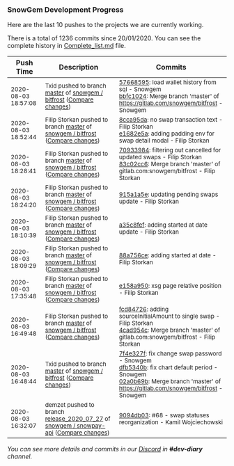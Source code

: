 
### SnowGem Development Progress

Here are the last 10 pushes to the projects we are currently working.

There is a total of 1236 commits since 20/01/2020. You can see the complete history in
 [Complete_list.md](Complete_list.md) file.

| Push Time | Description | Commits |
| --- | --- | --- |
| <sub>2020-08-03 18:57:08</sub> | <sub>Txid pushed to branch [master](https://gitlab.com/snowgem/bitfrost/commits/master) of [snowgem / bitfrost](https://gitlab.com/snowgem/bitfrost) ([Compare changes](https://gitlab.com/snowgem/bitfrost/compare/e1682e5a26718245b53016eff2b453b3237ec7b6...bbfc10242e27a305683180987375d355971cd0dd))</sub> | <sub>[57668595](https://gitlab.com/snowgem/bitfrost/-/commit/57668595878baaea351be53a52f99a8b62ff8437): load wallet history from sql - Snowgem<br>[bbfc1024](https://gitlab.com/snowgem/bitfrost/-/commit/bbfc10242e27a305683180987375d355971cd0dd): Merge branch 'master' of https://gitlab.com/snowgem/bitfrost - Snowgem</sub> |
| <sub>2020-08-03 18:52:44</sub> | <sub>Filip Storkan pushed to branch [master](https://gitlab.com/snowgem/bitfrost/commits/master) of [snowgem / bitfrost](https://gitlab.com/snowgem/bitfrost) ([Compare changes](https://gitlab.com/snowgem/bitfrost/compare/83c02cc639c7cb9dba34b5b36f8cbafb1bdca95f...e1682e5a26718245b53016eff2b453b3237ec7b6))</sub> | <sub>[8cca95da](https://gitlab.com/snowgem/bitfrost/-/commit/8cca95daaaa7a813aff992e1a182f223196e3604): no swap transaction text - Filip Storkan<br>[e1682e5a](https://gitlab.com/snowgem/bitfrost/-/commit/e1682e5a26718245b53016eff2b453b3237ec7b6): adding padding env for swap detail modal - Filip Storkan</sub> |
| <sub>2020-08-03 18:28:41</sub> | <sub>Filip Storkan pushed to branch [master](https://gitlab.com/snowgem/bitfrost/commits/master) of [snowgem / bitfrost](https://gitlab.com/snowgem/bitfrost) ([Compare changes](https://gitlab.com/snowgem/bitfrost/compare/250efaa99ee09883a50ab4168b8a0bbfd4f96288...83c02cc639c7cb9dba34b5b36f8cbafb1bdca95f))</sub> | <sub>[70933984](https://gitlab.com/snowgem/bitfrost/-/commit/70933984c299f580b7f0c2bf61104bde81c7fb8b): filtering out cancelled for updated swaps - Filip Storkan<br>[83c02cc6](https://gitlab.com/snowgem/bitfrost/-/commit/83c02cc639c7cb9dba34b5b36f8cbafb1bdca95f): Merge branch 'master' of gitlab.com:snowgem/bitfrost - Filip Storkan</sub> |
| <sub>2020-08-03 18:24:20</sub> | <sub>Filip Storkan pushed to branch [master](https://gitlab.com/snowgem/bitfrost/commits/master) of [snowgem / bitfrost](https://gitlab.com/snowgem/bitfrost) ([Compare changes](https://gitlab.com/snowgem/bitfrost/compare/a35c8fef976140b2544a241bc01a5350ab09c875...915a1a5ed4341a5c9e44555ce798a7b35b6d773d))</sub> | <sub>[915a1a5e](https://gitlab.com/snowgem/bitfrost/-/commit/915a1a5ed4341a5c9e44555ce798a7b35b6d773d): updating pending swaps update - Filip Storkan</sub> |
| <sub>2020-08-03 18:10:39</sub> | <sub>Filip Storkan pushed to branch [master](https://gitlab.com/snowgem/bitfrost/commits/master) of [snowgem / bitfrost](https://gitlab.com/snowgem/bitfrost) ([Compare changes](https://gitlab.com/snowgem/bitfrost/compare/88a756ce06bf983a81677dc3b62addf6f02d934b...a35c8fef976140b2544a241bc01a5350ab09c875))</sub> | <sub>[a35c8fef](https://gitlab.com/snowgem/bitfrost/-/commit/a35c8fef976140b2544a241bc01a5350ab09c875): adding started at date update - Filip Storkan</sub> |
| <sub>2020-08-03 18:09:29</sub> | <sub>Filip Storkan pushed to branch [master](https://gitlab.com/snowgem/bitfrost/commits/master) of [snowgem / bitfrost](https://gitlab.com/snowgem/bitfrost) ([Compare changes](https://gitlab.com/snowgem/bitfrost/compare/e158a9503a30caa2df4ccba4dde8cc09cd6471e8...88a756ce06bf983a81677dc3b62addf6f02d934b))</sub> | <sub>[88a756ce](https://gitlab.com/snowgem/bitfrost/-/commit/88a756ce06bf983a81677dc3b62addf6f02d934b): adding started at date - Filip Storkan</sub> |
| <sub>2020-08-03 17:35:48</sub> | <sub>Filip Storkan pushed to branch [master](https://gitlab.com/snowgem/bitfrost/commits/master) of [snowgem / bitfrost](https://gitlab.com/snowgem/bitfrost) ([Compare changes](https://gitlab.com/snowgem/bitfrost/compare/4cad954c02227464df3a2ed4f0f7db4fddffa4f2...e158a9503a30caa2df4ccba4dde8cc09cd6471e8))</sub> | <sub>[e158a950](https://gitlab.com/snowgem/bitfrost/-/commit/e158a9503a30caa2df4ccba4dde8cc09cd6471e8): xsg page relative position - Filip Storkan</sub> |
| <sub>2020-08-03 16:49:48</sub> | <sub>Filip Storkan pushed to branch [master](https://gitlab.com/snowgem/bitfrost/commits/master) of [snowgem / bitfrost](https://gitlab.com/snowgem/bitfrost) ([Compare changes](https://gitlab.com/snowgem/bitfrost/compare/02a0b69b48209872c222131b175a1126ce4d0394...4cad954c02227464df3a2ed4f0f7db4fddffa4f2))</sub> | <sub>[fcd84726](https://gitlab.com/snowgem/bitfrost/-/commit/fcd84726068a80b51d9a0ffbc610b979627841f4): adding sourceInitialAmount to single swap - Filip Storkan<br>[4cad954c](https://gitlab.com/snowgem/bitfrost/-/commit/4cad954c02227464df3a2ed4f0f7db4fddffa4f2): Merge branch 'master' of gitlab.com:snowgem/bitfrost - Filip Storkan</sub> |
| <sub>2020-08-03 16:48:44</sub> | <sub>Txid pushed to branch [master](https://gitlab.com/snowgem/bitfrost/commits/master) of [snowgem / bitfrost](https://gitlab.com/snowgem/bitfrost) ([Compare changes](https://gitlab.com/snowgem/bitfrost/compare/69699e2c73d4a82990af977ba4072e211fa30ad8...02a0b69b48209872c222131b175a1126ce4d0394))</sub> | <sub>[7f4e327f](https://gitlab.com/snowgem/bitfrost/-/commit/7f4e327f8b25021770213f5a7394d473458978d4): fix change swap password - Snowgem<br>[dfb5340b](https://gitlab.com/snowgem/bitfrost/-/commit/dfb5340b6c5cdf16d59e3a4e0db05713f8c44e67): fix chart default period - Snowgem<br>[02a0b69b](https://gitlab.com/snowgem/bitfrost/-/commit/02a0b69b48209872c222131b175a1126ce4d0394): Merge branch 'master' of https://gitlab.com/snowgem/bitfrost - Snowgem</sub> |
| <sub>2020-08-03 16:32:07</sub> | <sub>demzet pushed to branch [release\_2020\_07\_27](https://gitlab.com/snowgem/snowpay-api/commits/release_2020_07_27) of [snowgem / snowpay\-api](https://gitlab.com/snowgem/snowpay-api) ([Compare changes](https://gitlab.com/snowgem/snowpay-api/compare/42fc34606e351ccdaa5c469590a4d40f115a2073...9094db03a8870808025754213358d3199addcb85))</sub> | <sub>[9094db03](https://gitlab.com/snowgem/snowpay-api/-/commit/9094db03a8870808025754213358d3199addcb85): #68 - swap statuses reorganization - Kamil Wojciechowski</sub> |

_You can see more details and commits in our [Discord](https://discord.gg/zumGnbg) in **#dev-diary** channel._
